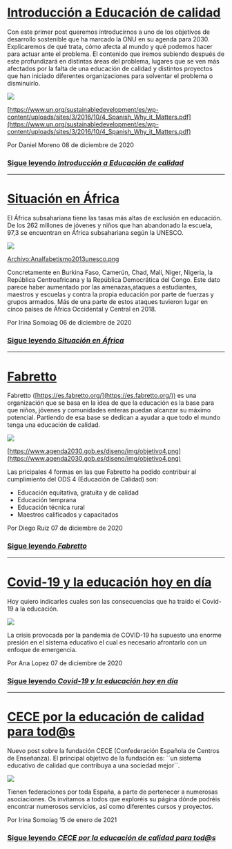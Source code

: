 # [Introducción a Educación de calidad](https://javier-dlap.github.io/EducacionDeCalidad/pages/Introduccion)

Con este primer post queremos introducirnos a uno de los objetivos de desarrollo sostenible que ha marcado la ONU en su agenda para 2030. Explicaremos de qué trata, cómo afecta al mundo y qué podemos hacer para actuar ante el problema. El contenido que iremos subiendo después de este profundizará en distintas áreas del problema, lugares que se ven más afectados por la falta de una educación de calidad y distintos proyectos que han iniciado diferentes organizaciones para solventar el problema o disminuirlo.

![](https://javier-dlap.github.io/EducacionDeCalidad/images/EducacionDeCalidad.jpg)

[https://www.un.org/sustainabledevelopment/es/wp-content/uploads/sites/3/2016/10/4_Spanish_Why_it_Matters.pdf](https://www.un.org/sustainabledevelopment/es/wp-content/uploads/sites/3/2016/10/4_Spanish_Why_it_Matters.pdf)

Por Daniel Moreno 08 de diciembre de 2020

### [Sigue leyendo *Introducción a Educación de calidad*](https://javier-dlap.github.io/EducacionDeCalidad/pages/Introduccion)

-----------------

# [Situación en África](https://javier-dlap.github.io/EducacionDeCalidad/pages/SituacionEnAfrica)

El África subsahariana tiene las tasas más altas de exclusión en educación. De los 262 millones de jóvenes y niños que han abandonado la escuela, 97,3 se encuentran en África subsahariana según la UNESCO.

![](https://javier-dlap.github.io/EducacionDeCalidad/images/Africa.jpg)

[Archivo:Analfabetismo2013unesco.png](https://commons.wikimedia.org/wiki/File:Analfabetismo2013unesco.png#/media/Archivo:Analfabetismo2013unesco.png)

Concretamente en Burkina Faso, Camerún, Chad, Malí, Níger, Nigeria, la República Centroafricana y la República Democrática del Congo.
Este dato parece haber aumentado por las amenazas,ataques a estudiantes, maestros y escuelas y contra la propia educación por parte de fuerzas y grupos armados.
Más de una parte de estos ataques tuvieron lugar en cinco países de África Occidental y Central en 2018.

Por Irina Somoiag 06 de diciembre de 2020

### [Sigue leyendo *Situación en África*](https://javier-dlap.github.io/EducacionDeCalidad/pages/SituacionEnAfrica)

-----------------

# [Fabretto](https://javier-dlap.github.io/EducacionDeCalidad/pages/Fabretto)

Fabretto ([https://es.fabretto.org/](https://es.fabretto.org/)) es una organización que se basa en la idea de que la educación es la base para que niños, jóvenes y comunidades enteras puedan alcanzar su máximo potencial. Partiendo de esa base se dedican a ayudar a que todo el mundo tenga una educación de calidad.

![](https://javier-dlap.github.io/EducacionDeCalidad/images/Fabretto1.jpg)

[https://www.agenda2030.gob.es/diseno/img/objetivo4.png](https://www.agenda2030.gob.es/diseno/img/objetivo4.png)

Las pricipales 4 formas en las que Fabretto ha podido contribuir al cumplimiento del ODS 4 (Educación de Calidad) son:
- Educación equitativa, gratuita y de calidad
- Educación temprana
- Educación técnica rural
- Maestros calificados y capacitados

Por Diego Ruiz 07 de diciembre de 2020

### [Sigue leyendo *Fabretto*](https://javier-dlap.github.io/EducacionDeCalidad/pages/Fabretto)

-----------------

# [Covid-19 y la educación hoy en día](https://javier-dlap.github.io/EducacionDeCalidad/pages/Covid19)

Hoy quiero indicarles cuales son las consecuencias que ha traído el Covid-19 a la educación.

![](https://javier-dlap.github.io/EducacionDeCalidad/images/Covid.jpg)

La crisis provocada por la pandemia de COVID-19 ha supuesto una enorme presión en el sistema educativo el cual es necesario afrontarlo con un enfoque de emergencia.

Por Ana Lopez 07 de diciembre de 2020

### [Sigue leyendo *Covid-19 y la educación hoy en día*](https://javier-dlap.github.io/EducacionDeCalidad/pages/Covid19)

-----------------

# [CECE por la educación de calidad para tod@s](https://javier-dlap.github.io/EducacionDeCalidad/pages/Cece)

Nuevo post sobre la fundación CECE (Confederación Española de Centros de Enseñanza). El principal objetivo de la fundación es: ``un sistema educativo de calidad que contribuya a una sociedad mejor´´.

![](https://javier-dlap.github.io/EducacionDeCalidad/images/CECE.png)

Tienen federaciones por toda España, a parte de pertenecer a numerosas asociaciones.
Os invitamos a todos que exploréis su página dónde podréis encontrar numerosos servicios, así como diferentes cursos y proyectos.

Por Irina Somoiag 15 de enero de 2021

### [Sigue leyendo *CECE por la educación de calidad para tod@s*](https://javier-dlap.github.io/EducacionDeCalidad/pages/Cece)